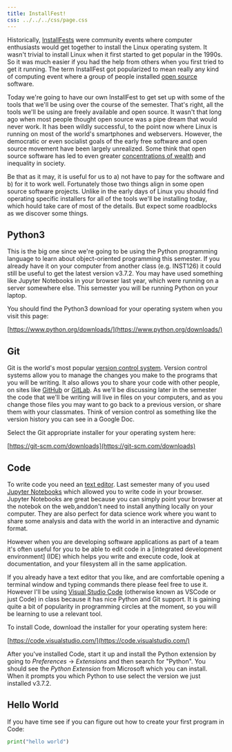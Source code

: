 ```yaml
---
title: InstallFest!
css: ../../../css/page.css
---
```


Historically, [InstallFests] were community events where computer enthusiasts
would get together to install the Linux operating system. It wasn't trivial to
install Linux when it first started to get popular in the 1990s. So it was much
easier if you had the help from others when you first tried to get it running.
The term InstallFest got popularized to mean really any kind of computing event
where a group of people installed [open source] software.

Today we're going to have our own InstallFest to get set up with some of the
tools that we'll be using over the course of the semester.  That's right, all
the tools we'll be using are freely available and open source.  It wasn't that
long ago when most people thought open source was a pipe dream that would never
work. It has been wildly successful, to the point now where Linux is running on
most of the world's smartphones and webservers. However, the democratic or even
socialist goals of the early free software and open source movement have been
largely unrealized. Some think that open source software has led to even greater
[concentrations of wealth] and inequality in society.

Be that as it may, it is useful for us to a) not have to pay for the software
and b) for it to work well. Fortunately those two things align in some open
source software projects. Unlike in the early days of Linux you should find
operating specific installers for all of the tools we'll be installing today,
which  hould take care of most of the details. But expect some roadblocks as we
discover some things.

## Python3

This is the big one since we're going to be using the Python programming
language to learn about object-oriented programming this semester. If you
already have it on your computer from another class (e.g. INST126) it could
still be useful to get the latest version v3.7.2. You may have used something
like Jupyter Notebooks in your browser last year, which were running on a server
somewhere else. This semester you will be running Python on your laptop.

You should find the Python3 download for your operating system when you visit this page:

[https://www.python.org/downloads/](https://www.python.org/downloads/)

## Git

Git is the world's most popular [version control system]. Version control
systems allow you to manage the changes you make to the programs that you will
be writing. It also allows you to share your code with other people, on sites
like [GitHub] or [GitLab].  As we'll be discussing later in the semester the
code that we'll be writing will live in files on your computers, and as you
change those files you may want to go back to a previous version, or share them
with your classmates. Think of version control as something like the version
history you can see in a Google Doc.

Select the Git appropriate installer for your operating system here:

[https://git-scm.com/downloads](https://git-scm.com/downloads)

## Code

To write code you need an [text editor]. Last semester many of you used [Jupyter
Notebooks] which allowed you to write code in your browser. Jupyter Notebooks
are great because you can simply point your browser at the notebok on the
web,anddon't need to install anything locally on your computer. They are also
perfect for data science work where you want to share some analysis and data
with the world in an interactive and dynamic format.

However when you are developing software applications as part of a team it's
often useful for you to be able to edit code in a [integrated development
environment] (IDE) which helps you write and execute code, look at
documentation, and your filesystem all in the same application. 

If you already have a text editor that you like, and are comfortable opening a
terminal window and typing commands there please feel free to use it. However
I'll be using [Visual Studio Code] (otherwise known as VSCode or just Code) in
class because it has nice Python and Git support. It is gaining quite a bit of
popularity in programming circles at the moment, so you will be learning to use
a relevant tool.

To install Code, download the installer for your  operating system here:

[https://code.visualstudio.com/](https://code.visualstudio.com/)

After you've installed Code, start it up and install the Python extension by
going to *Preferences* -> *Extensions* and then search for "Python". You should
see the *Python Extension* from Microsoft which you can install. When it prompts
you which Python to use select the version we just installed v3.7.2.

## Hello World

If you have time see if you can figure out how to create your first program in Code:

```python
print("hello world")
```

[InstallFests]: https://en.wikipedia.org/wiki/Linux_user_group#Installfests
[version control system]: https://en.wikipedia.org/wiki/Version_control
[GitHub]: https://github.com
[GitLab]: https://about.gitlab.com/
[open source]: https://opensource.org/osd-annotated
[text editor]: https://en.wikipedia.org/wiki/Text_editor
[Jupyter Notebooks]: https://jupyter.org/
[Visual Studio Code]: https://code.visualstudio.com/
[concentrations of wealth]: https://en.wikipedia.org/wiki/SCO%E2%80%93Linux_disputes#Microsoft_funding_of_SCO_controversy
